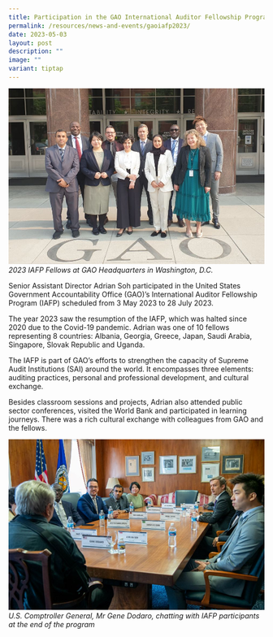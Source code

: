 ```yaml
---
title: Participation in the GAO International Auditor Fellowship Program 2023
permalink: /resources/news-and-events/gaoiafp2023/
date: 2023-05-03
layout: post
description: ""
image: ""
variant: tiptap
---
```

![](/images/News_Events_Photos/2023/2023_GAO_IAFP_1.jpg)
*2023 IAFP Fellows at GAO Headquarters in Washington, D.C.*

Senior Assistant Director Adrian Soh participated in the United States Government Accountability Office (GAO)’s International Auditor Fellowship Program (IAFP) scheduled from 3 May 2023 to 28 July 2023.

The year 2023 saw the resumption of the IAFP, which was halted since 2020 due to the Covid-19 pandemic. Adrian was one of 10 fellows representing 8 countries: Albania, Georgia, Greece, Japan, Saudi Arabia, Singapore, Slovak Republic and Uganda.

The IAFP is part of GAO’s efforts to strengthen the capacity of Supreme Audit Institutions (SAI) around the world. It encompasses three elements: auditing practices, personal and professional development, and cultural exchange.

Besides classroom sessions and projects, Adrian also attended public sector conferences, visited the World Bank and participated in learning journeys. There was a rich cultural exchange with colleagues from GAO and the fellows.

![](/images/News_Events_Photos/2023/2023_GAO_IAFP_3.jpg)
*U.S. Comptroller General, Mr Gene Dodaro, chatting with IAFP participants at the end of the program*